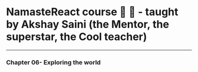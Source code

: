 # NamasteReact course 🙏 🚀 - taught by Akshay Saini (the Mentor, the superstar, the Cool teacher)
---
### Chapter 06- Exploring the world

